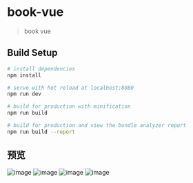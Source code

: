 # book-vue

> book vue

## Build Setup

``` bash
# install dependencies
npm install

# serve with hot reload at localhost:8080
npm run dev

# build for production with minification
npm run build

# build for production and view the bundle analyzer report
npm run build --report
```

## 预览

 ![image](https://github.com/libaibuaidufu/book-vue/blob/master/book-index.jpg) 
 ![image](https://github.com/libaibuaidufu/book-vue/blob/master/book-info.jpg) 
 ![image](https://github.com/libaibuaidufu/book-vue/blob/master/book-search.jpg) 
 ![image](https://github.com/libaibuaidufu/book-vue/blob/master/book-list.jpg) 